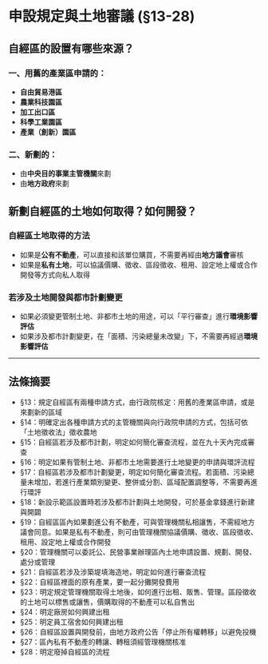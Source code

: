 # 申設規定與土地審議 (§13-28)

## 自經區的設置有哪些來源？

### 一、用舊的產業區申請的：

* **自由貿易港區**
* **農業科技園區**
* **加工出口區**
* **科學工業園區**
* **產業（創新）園區**

### 二、新劃的：

* 由**中央目的事業主管機關**來劃
* 由**地方政府**來劃

## 新劃自經區的土地如何取得？如何開發？

### 自經區土地取得的方法

* 如果是**公有不動產**，可以直接和該單位購買，不需要再經由**地方議會**審核
* 如果是**私有土地**，可以協議價購、徵收、區段徵收、租用、設定地上權或合作開發等方式向私人取得

### 若涉及土地開發與都市計劃變更

* 如果必須變更管制土地、非都市土地的用途，可以「平行審查」進行**環境影響評估**
* 如果涉及都市計劃變更，在「面積、污染總量未改變」下，不需要再經過**環境影響評估**

---

## 法條摘要

* §13：規定自經區有兩種申請方式，由行政院核定：用舊的產業區申請，或是來劃新的區域
* §14：明確定出各種申請方式的主管機關與向行政院申請的方式，包括可依「土地徵收法」徵收農地
* §15：自經區若涉及都市計劃，明定如何簡化審查流程，並在九十天內完成審查
* §16：明定如果有管制土地、非都市土地需要進行土地變更的申請與環評流程
* §17：自經區若涉及都市計劃變更，明定如何簡化審查流程。若面積、污染總量未增加，若進行產業類別變更、整併或分割、區域配置調整等，不需要再進行環評
* §18：新設示範區設置時若涉及都市計劃與土地開發，可於基金拿錢進行新建與開闢
* §19：自經區區內如果劃進公有不動產，可與管理機關私相讓售，不需經地方議會同意。如果是私有不動產，則可由管理機關協議價購、徵收、區段徵收、租用、設定地上權或合作開發
* §20：管理機關可以委託公、民營事業辦理區內土地申請設置、規劃、開發、處分或管理
* §21：自經區若涉及涉築堤填海造地，明定如何進行審查流程
* §22：自經區裡面的原有產業，要一起分攤開發費用
* §23：明定規定管理機關取得土地後，如何進行出租、販售、管理。區段徵收的土地可以標售或讓售，價購取得的不動產可以私自售出
* §24：明定廠房如何興建出租
* §25：明定員工宿舍如何興建出租
* §26：自經區設置與開發前，由地方政府公告「停止所有權轉移」以避免投機
* §27：區內私有不動產的轉讓、轉租須經管理機關核准
* §28：明定廢掉自經區的流程